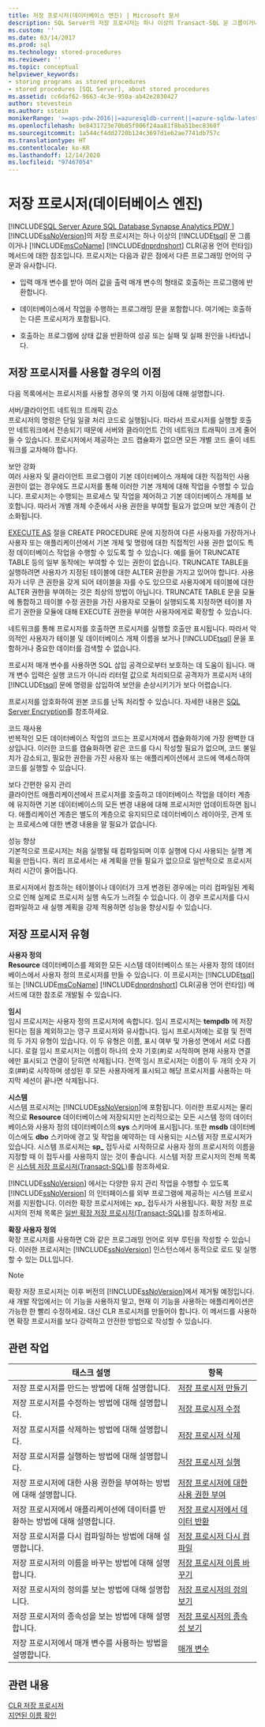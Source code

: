 ```yaml
---
title: 저장 프로시저(데이터베이스 엔진) | Microsoft 문서
description: SQL Server의 저장 프로시저는 하나 이상의 Transact-SQL 문 그룹이거나 .NET Framework 공용 런타임 언어 메서드에 대한 참조라는 사실을 알아봅니다.
ms.custom: ''
ms.date: 03/14/2017
ms.prod: sql
ms.technology: stored-procedures
ms.reviewer: ''
ms.topic: conceptual
helpviewer_keywords:
- storing programs as stored procedures
- stored procedures [SQL Server], about stored procedures
ms.assetid: cc6daf62-9663-4c3e-950a-ab42e2830427
author: stevestein
ms.author: sstein
monikerRange: '>=aps-pdw-2016||=azuresqldb-current||=azure-sqldw-latest||>=sql-server-2016||>=sql-server-linux-2017||=azuresqldb-mi-current'
ms.openlocfilehash: be8431723e70b85f006f24aa81f8ba51bec8360f
ms.sourcegitcommit: 1a544cf4dd2720b124c3697d1e62ae7741db757c
ms.translationtype: HT
ms.contentlocale: ko-KR
ms.lasthandoff: 12/14/2020
ms.locfileid: "97467054"
---
```

# <a name="stored-procedures-database-engine"></a>저장 프로시저(데이터베이스 엔진)
[!INCLUDE[SQL Server Azure SQL Database Synapse Analytics PDW ](../../includes/applies-to-version/sql-asdb-asdbmi-asa-pdw.md)]
  [!INCLUDE[ssNoVersion](../../includes/ssnoversion-md.md)]의 저장 프로시저는 하나 이상의 [!INCLUDE[tsql](../../includes/tsql-md.md)] 문 그룹이거나 [!INCLUDE[msCoName](../../includes/msconame-md.md)] [!INCLUDE[dnprdnshort](../../includes/dnprdnshort-md.md)] CLR(공용 언어 런타임) 메서드에 대한 참조입니다. 프로시저는 다음과 같은 점에서 다른 프로그래밍 언어의 구문과 유사합니다.  
  
-   입력 매개 변수를 받아 여러 값을 출력 매개 변수의 형태로 호출하는 프로그램에 반환합니다.  
  
-   데이터베이스에서 작업을 수행하는 프로그래밍 문을 포함합니다. 여기에는 호출하는 다른 프로시저가 포함됩니다.  
  
-   호출하는 프로그램에 상태 값을 반환하여 성공 또는 실패 및 실패 원인을 나타냅니다.  
  
## <a name="benefits-of-using-stored-procedures"></a>저장 프로시저를 사용할 경우의 이점  
 다음 목록에서는 프로시저를 사용할 경우의 몇 가지 이점에 대해 설명합니다.  
  
 서버/클라이언트 네트워크 트래픽 감소  
 프로시저의 명령은 단일 일괄 처리 코드로 실행됩니다. 따라서 프로시저를 실행할 호출만 네트워크에서 전송되기 때문에 서버와 클라이언트 간의 네트워크 트래픽이 크게 줄어들 수 있습니다. 프로시저에서 제공하는 코드 캡슐화가 없으면 모든 개별 코드 줄이 네트워크를 교차해야 합니다.  
  
 보안 강화  
 여러 사용자 및 클라이언트 프로그램이 기본 데이터베이스 개체에 대한 직접적인 사용 권한이 없는 경우에도 프로시저를 통해 이러한 기본 개체에 대해 작업을 수행할 수 있습니다. 프로시저는 수행되는 프로세스 및 작업을 제어하고 기본 데이터베이스 개체를 보호합니다. 따라서 개별 개체 수준에서 사용 권한을 부여할 필요가 없으며 보안 계층이 간소화됩니다.  
  
 [EXECUTE AS](../../t-sql/statements/execute-as-clause-transact-sql.md) 절을 CREATE PROCEDURE 문에 지정하여 다른 사용자를 가장하거나 사용자 또는 애플리케이션에서 기본 개체 및 명령에 대한 직접적인 사용 권한 없이도 특정 데이터베이스 작업을 수행할 수 있도록 할 수 있습니다. 예를 들어 TRUNCATE TABLE 등의 일부 동작에는 부여할 수 있는 권한이 없습니다. TRUNCATE TABLE을 실행하려면 사용자가 지정된 테이블에 대한 ALTER 권한을 가지고 있어야 합니다. 사용자가 너무 큰 권한을 갖게 되어 테이블을 자를 수도 있으므로 사용자에게 테이블에 대한 ALTER 권한을 부여하는 것은 최상의 방법이 아닙니다. TRUNCATE TABLE 문을 모듈에 통합하고 테이블 수정 권한을 가진 사용자로 모듈이 실행되도록 지정하면 테이블 자르기 권한을 모듈에 대해 EXECUTE 권한을 부여한 사용자에게로 확장할 수 있습니다.  
  
 네트워크를 통해 프로시저를 호출하면 프로시저를 실행할 호출만 표시됩니다. 따라서 악의적인 사용자가 테이블 및 데이터베이스 개체 이름을 보거나 [!INCLUDE[tsql](../../includes/tsql-md.md)] 문을 포함하거나 중요한 데이터를 검색할 수 없습니다.  
  
 프로시저 매개 변수를 사용하면 SQL 삽입 공격으로부터 보호하는 데 도움이 됩니다. 매개 변수 입력은 실행 코드가 아니라 리터럴 값으로 처리되므로 공격자가 프로시저 내의 [!INCLUDE[tsql](../../includes/tsql-md.md)] 문에 명령을 삽입하여 보안을 손상시키기가 보다 어렵습니다.  
  
 프로시저를 암호화하여 원본 코드를 난독 처리할 수 있습니다. 자세한 내용은 [SQL Server Encryption](../../relational-databases/security/encryption/sql-server-encryption.md)를 참조하세요.  
  
 코드 재사용  
 반복적인 모든 데이터베이스 작업의 코드는 프로시저에서 캡슐화하기에 가장 완벽한 대상입니다. 이러한 코드를 캡슐화하면 같은 코드를 다시 작성할 필요가 없으며, 코드 불일치가 감소되고, 필요한 권한을 가진 사용자 또는 애플리케이션에서 코드에 액세스하여 코드를 실행할 수 있습니다.  
  
 보다 간편한 유지 관리  
 클라이언트 애플리케이션에서 프로시저를 호출하고 데이터베이스 작업을 데이터 계층에 유지하면 기본 데이터베이스의 모든 변경 내용에 대해 프로시저만 업데이트하면 됩니다. 애플리케이션 계층은 별도의 계층으로 유지되므로 데이터베이스 레이아웃, 관계 또는 프로세스에 대한 변경 내용을 알 필요가 없습니다.  
  
 성능 향상  
 기본적으로 프로시저는 처음 실행될 때 컴파일되며 이후 실행에 다시 사용되는 실행 계획을 만듭니다. 쿼리 프로세서는 새 계획을 만들 필요가 없으므로 일반적으로 프로시저 처리 시간이 줄어듭니다.  
  
 프로시저에서 참조하는 테이블이나 데이터가 크게 변경된 경우에는 미리 컴파일된 계획으로 인해 실제로 프로시저 실행 속도가 느려질 수 있습니다. 이 경우 프로시저를 다시 컴파일하고 새 실행 계획을 강제 적용하면 성능을 향상시킬 수 있습니다.  
  
## <a name="types-of-stored-procedures"></a>저장 프로시저 유형  

 **사용자 정의**  
 **Resource** 데이터베이스를 제외한 모든 시스템 데이터베이스 또는 사용자 정의 데이터베이스에서 사용자 정의 프로시저를 만들 수 있습니다. 이 프로시저는 [!INCLUDE[tsql](../../includes/tsql-md.md)] 또는 [!INCLUDE[msCoName](../../includes/msconame-md.md)] [!INCLUDE[dnprdnshort](../../includes/dnprdnshort-md.md)] CLR(공용 언어 런타임) 메서드에 대한 참조로 개발될 수 있습니다.  
  
 **임시**  
 임시 프로시저는 사용자 정의 프로시저에 속합니다. 임시 프로시저는 **tempdb** 에 저장된다는 점을 제외하고는 영구 프로시저와 유사합니다. 임시 프로시저에는 로컬 및 전역의 두 가지 유형이 있습니다. 이 두 유형은 이름, 표시 여부 및 가용성 면에서 서로 다릅니다. 로컬 임시 프로시저는 이름이 하나의 숫자 기호(#)로 시작하며 현재 사용자 연결에만 표시되고 연결이 닫히면 삭제됩니다. 전역 임시 프로시저는 이름이 두 개의 숫자 기호(##)로 시작하며 생성된 후 모든 사용자에게 표시되고 해당 프로시저를 사용하는 마지막 세션이 끝나면 삭제됩니다.  
  
 **시스템**  
 시스템 프로시저는 [!INCLUDE[ssNoVersion](../../includes/ssnoversion-md.md)]에 포함됩니다. 이러한 프로시저는 물리적으로 **Resource** 데이터베이스에 저장되지만 논리적으로는 모든 시스템 정의 데이터베이스와 사용자 정의 데이터베이스의 **sys** 스키마에 표시됩니다. 또한 **msdb** 데이터베이스에도 **dbo** 스키마에 경고 및 작업을 예약하는 데 사용되는 시스템 저장 프로시저가 있습니다. 시스템 프로시저는 **sp_** 접두사로 시작하므로 사용자 정의 프로시저의 이름을 지정할 때 이 접두사를 사용하지 않는 것이 좋습니다. 시스템 저장 프로시저의 전체 목록은 [시스템 저장 프로시저&#40;Transact-SQL&#41;](../../relational-databases/system-stored-procedures/system-stored-procedures-transact-sql.md)를 참조하세요.  
  
 [!INCLUDE[ssNoVersion](../../includes/ssnoversion-md.md)] 에서는 다양한 유지 관리 작업을 수행할 수 있도록 [!INCLUDE[ssNoVersion](../../includes/ssnoversion-md.md)] 의 인터페이스를 외부 프로그램에 제공하는 시스템 프로시저를 지원합니다. 이러한 확장 프로시저에는 xp_ 접두사가 사용됩니다. 확장 저장 프로시저의 전체 목록은 [일반 확장 저장 프로시저&#40;Transact-SQL&#41;](../../relational-databases/system-stored-procedures/general-extended-stored-procedures-transact-sql.md)를 참조하세요.  
  
 **확장 사용자 정의**  
 확장 프로시저를 사용하면 C와 같은 프로그래밍 언어로 외부 루틴을 작성할 수 있습니다. 이러한 프로시저는 [!INCLUDE[ssNoVersion](../../includes/ssnoversion-md.md)] 인스턴스에서 동적으로 로드 및 실행할 수 있는 DLL입니다.  
  
> [!NOTE]  
>  확장 저장 프로시저는 이후 버전의 [!INCLUDE[ssNoVersion](../../includes/ssnoversion-md.md)]에서 제거될 예정입니다. 새 개발 작업에서는 이 기능을 사용하지 말고, 현재 이 기능을 사용하는 애플리케이션은 가능한 한 빨리 수정하세요. 대신 CLR 프로시저를 만들어야 합니다. 이 메서드를 사용하면 확장 프로시저를 보다 강력하고 안전한 방법으로 작성할 수 있습니다.  
  
## <a name="related-tasks"></a>관련 작업  
  
| 태스크 설명 | 항목 |
| ---------------- | ----- |
|저장 프로시저를 만드는 방법에 대해 설명합니다.|[저장 프로시저 만들기](../../relational-databases/stored-procedures/create-a-stored-procedure.md)|  
|저장 프로시저를 수정하는 방법에 대해 설명합니다.|[저장 프로시저 수정](../../relational-databases/stored-procedures/modify-a-stored-procedure.md)|  
|저장 프로시저를 삭제하는 방법에 대해 설명합니다.|[저장 프로시저 삭제](../../relational-databases/stored-procedures/delete-a-stored-procedure.md)|  
|저장 프로시저를 실행하는 방법에 대해 설명합니다.|[저장 프로시저 실행](../../relational-databases/stored-procedures/execute-a-stored-procedure.md)|  
|저장 프로시저에 대한 사용 권한을 부여하는 방법에 대해 설명합니다.|[저장 프로시저에 대한 사용 권한 부여](../../relational-databases/stored-procedures/grant-permissions-on-a-stored-procedure.md)|  
|저장 프로시저에서 애플리케이션에 데이터를 반환하는 방법에 대해 설명합니다.|[저장 프로시저에서 데이터 반환](../../relational-databases/stored-procedures/return-data-from-a-stored-procedure.md)|  
|저장 프로시저를 다시 컴파일하는 방법에 대해 설명합니다.|[저장 프로시저 다시 컴파일](../../relational-databases/stored-procedures/recompile-a-stored-procedure.md)|  
|저장 프로시저의 이름을 바꾸는 방법에 대해 설명합니다.|[저장 프로시저 이름 바꾸기](../../relational-databases/stored-procedures/rename-a-stored-procedure.md)|  
|저장 프로시저의 정의를 보는 방법에 대해 설명합니다.|[저장 프로시저의 정의 보기](../../relational-databases/stored-procedures/view-the-definition-of-a-stored-procedure.md)|  
|저장 프로시저의 종속성을 보는 방법에 대해 설명합니다.|[저장 프로시저의 종속성 보기](../../relational-databases/stored-procedures/view-the-dependencies-of-a-stored-procedure.md)|  
|저장 프로시저에서 매개 변수를 사용하는 방법을 설명합니다.|[매개 변수](../../relational-databases/stored-procedures/parameters.md)|  
  
## <a name="related-content"></a>관련 내용  
 [CLR 저장 프로시저](/dotnet/framework/data/adonet/sql/clr-stored-procedures)  
 [지연된 이름 확인](../../t-sql/statements/create-trigger-transact-sql.md#deferred-name-resolution)
